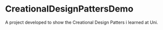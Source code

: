 # CreationalDesignPattersDemo
A project developed to show the Creational Design Patters i learned at Uni.
